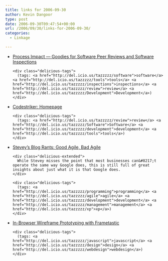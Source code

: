 ```yaml
---
title: links for 2006-09-30
author: Kevin Dangoor
type: post
date: 2006-09-30T09:47:54+00:00
url: /2006/09/30/links-for-2006-09-30/
categories:
  - Linkage

---
```

<ul class="delicious">
  <li>
    <div class="delicious-link">
      <a href="http://www.processimpact.com/pr_goodies.shtml">Process Impact &#8212; Goodies for Software Peer Reviews and Software Inspections</a>
    </div>
    
    <div class="delicious-tags">
      (tags: <a href="http://del.icio.us/tazzzzz/software">software</a> <a href="http://del.icio.us/tazzzzz/tools">tools</a> <a href="http://del.icio.us/tazzzzz/inspections">inspections</a> <a href="http://del.icio.us/tazzzzz/review">review</a> <a href="http://del.icio.us/tazzzzz/Development">Development</a>)
    </div>
  </li>
  
  <li>
    <div class="delicious-link">
      <a href="http://codestriker.sourceforge.net/">Codestriker: Homepage</a>
    </div>
    
    <div class="delicious-tags">
      (tags: <a href="http://del.icio.us/tazzzzz/review">review</a> <a href="http://del.icio.us/tazzzzz/Software">Software</a> <a href="http://del.icio.us/tazzzzz/development">development</a> <a href="http://del.icio.us/tazzzzz/tools">tools</a>)
    </div>
  </li>
  
  <li>
    <div class="delicious-link">
      <a href="http://steve-yegge.blogspot.com/2006/09/good-agile-bad-agile_27.html">Stevey&#8217;s Blog Rants: Good Agile, Bad Agile</a>
    </div>
    
    <div class="delicious-extended">
      While Stevey misses the point that most businesses can&#8217;t operate the same way Google does, this is still full of great insights about just what it is that Google does.
    </div>
    
    <div class="delicious-tags">
      (tags: <a href="http://del.icio.us/tazzzzz/programming">programming</a> <a href="http://del.icio.us/tazzzzz/agile">agile</a> <a href="http://del.icio.us/tazzzzz/development">development</a> <a href="http://del.icio.us/tazzzzz/management">management</a> <a href="http://del.icio.us/tazzzzz/xp">xp</a>)
    </div>
  </li>
  
  <li>
    <div class="delicious-link">
      <a href="http://www.xml-blog.com/articles/2006/09/29/in-browser-wireframe-prototyping-with-frametastic">In-Browser Wireframe Prototyping with Frametastic</a>
    </div>
    
    <div class="delicious-tags">
      (tags: <a href="http://del.icio.us/tazzzzz/javascript">javascript</a> <a href="http://del.icio.us/tazzzzz/design">design</a> <a href="http://del.icio.us/tazzzzz/webdesign">webdesign</a>)
    </div>
  </li>
</ul>